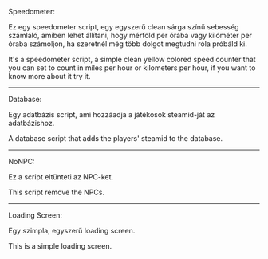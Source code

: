 Speedometer:

Ez egy speedometer script, egy egyszerű clean sárga színű sebesség számláló, amiben lehet állítani, hogy mérföld per órába vagy kilóméter per óraba számoljon, ha szeretnél még több dolgot megtudni róla próbáld ki.

It's a speedometer script, a simple clean yellow colored speed counter that you can set to count in miles per hour or kilometers per hour, if you want to know more about it try it.

-------------------------------------

Database:

Egy adatbázis script, ami hozzáadja a játékosok steamid-ját az adatbázishoz.

A database script that adds the players' steamid to the database.

-------------------------------------

NoNPC:

Ez a script eltünteti az NPC-ket.

This script remove the NPCs.

-------------------------------------

Loading Screen:

Egy szimpla, egyszerű loading screen.

This is a simple loading screen.
